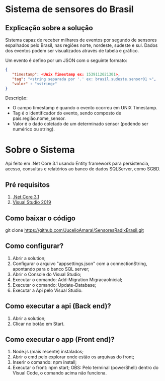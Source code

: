 
 # Sistema de sensores do Brasil
 
## Explicação sobre a solução

Sistema capaz de receber milhares de eventos por segundo de sensores espalhados pelo Brasil, nas regiões norte, nordeste, sudeste e sul. Dados dos eventos podem ser visualizados através de tabela e gráfico.

Um evento é defino por um JSON com o seguinte formato:

```json
{
   "timestamp": <Unix Timestamp ex: 1539112021301>,
   "tag": "<string separada por '.' ex: brasil.sudeste.sensor01 >",
   "valor" : "<string>"
}
```

Descrição:
 * O campo timestamp é quando o evento ocorreu em UNIX Timestamp.
 * Tag é o identificador do evento, sendo composto de pais.região.nome_sensor.
 * Valor é o dado coletado de um determinado sensor (podendo ser numérico ou string).


# Sobre o Sistema

Api feito em .Net Core 3.1 usando Entity framework para persistencia, acesso, consultas e relatórios ao banco de dados SQLServer, como SGBD.

## Pré requisitos
 
1. [.Net Core 3.1](https://dotnet.microsoft.com/download/dotnet/3.1)
2. [Visual Studio 2019](https://visualstudio.microsoft.com/pt-br/vs/)

## Como baixar o código

git clone https://github.com/JucelioAmaral/SensoresRadixBrasil.git

## Como configurar?

1. Abrir a solution;
2. Configurar o arquivo "appsettings.json" com a connectionString, apontando para o banco SQL server;
3. Abrir o Console do Visual Studio;
4. Executar o comando: Add-Migration MigracaoInicial;
5. Executar o comando: Update-Database;
6. Executar a Api pelo Visual Studio.

## Como executar a api (Back end)?

1. Abrir a solution;
2. Clicar no botão em Start.

## Como executar o app (Front end)?

1. Node.js (mais recente) instalados;
2. Abrir o cmd pelo explorar onde estão os arquivas do front;
3. Inserir o comando: npm install; 
4. Executar o front: npm start; 
    OBS: Pelo terminal (powerShell) dentro do Visual Code, o comando acima não funciona.
	
